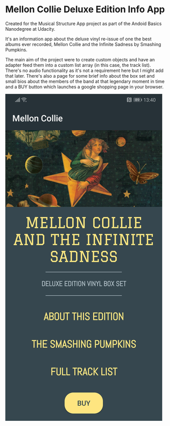 # Mellon Collie Deluxe Edition Info App

Created for the Musical Structure App project as part of the Andoid Basics Nanodegree at Udacity.

It's an information app about the deluxe vinyl re-issue of one the best albums ever recorded, Mellon Collie and the Infinite Sadness by Smashing Pumpkins.

The main aim of the project were to create custom objects and have an adapter feed them into a custom list array (in this case, the track list). There's no audio functionality as it's not a requirement here but I might add that later. There's also a page for some brief info about the box set and small bios about the members of the band at that legendary moment in time and a BUY button which launches a google shopping page in your browser.

![Screenshot](https://github.com/sgsalt/MellonCollie/blob/master/app/src/main/screenshot.jpg)




